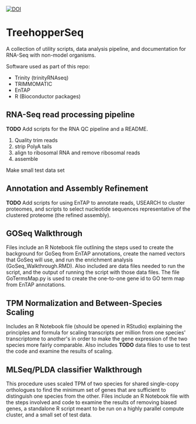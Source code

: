 [![DOI](https://zenodo.org/badge/141181484.svg)](https://zenodo.org/badge/latestdoi/141181484)

# TreehopperSeq
A collection of utility scripts, data analysis pipeline, and documentation for RNA-Seq with non-model organisms.

Software used as part of this repo:
- Trinity (trinityRNAseq)
- TRIMMOMATIC
- EnTAP 
- R (Bioconductor packages)


## RNA-Seq read processing pipeline
**TODO** Add scripts for the RNA QC pipeline and a README. 
1. Quality trim reads
2. strip PolyA tails
3. align to ribosomal RNA and remove ribosomal reads
4. assemble

Make small test data set

## Annotation and Assembly Refinement
**TODO** Add scripts for using EnTAP to annotate reads, USEARCH to cluster proteomes, and scripts to select nucleotide sequences representative of the clustered proteome (the refined assembly). 

## GOSeq Walkthrough
Files include an R Notebook file outlining the steps used to create the background for GoSeq from EnTAP annotations, create the named vectors that GoSeq will use, and run the enrichment analysis (GoSeq_Walkthrough.RMD). Also included are data files needed to run the script, and the output of running the script with those data files. The file GoTermsMap.py is used to create the one-to-one gene id to GO term map from EnTAP annotations. 

## TPM Normalization and Between-Species Scaling
Includes an R Notebook file (should be opened in RStudio) explaining the principles and formula for scaling transcripts per million from one species' transcriptome to another's in order to make the gene expression of the two species more fairly comparable. Also includes **TODO** data files to use to test the code and examine the results of scaling.

## MLSeq/PLDA classifier Walkthrough
This procedure uses scaled TPM of two species for shared single-copy orthologues to find the minimum set of genes that are sufficient to distinguish one species from the other. Files include an R Notebook file with the steps involved and code to examine the results of removing biased genes, a standalone R script meant to be run on a highly parallel compute cluster, and a small set of test data. 
